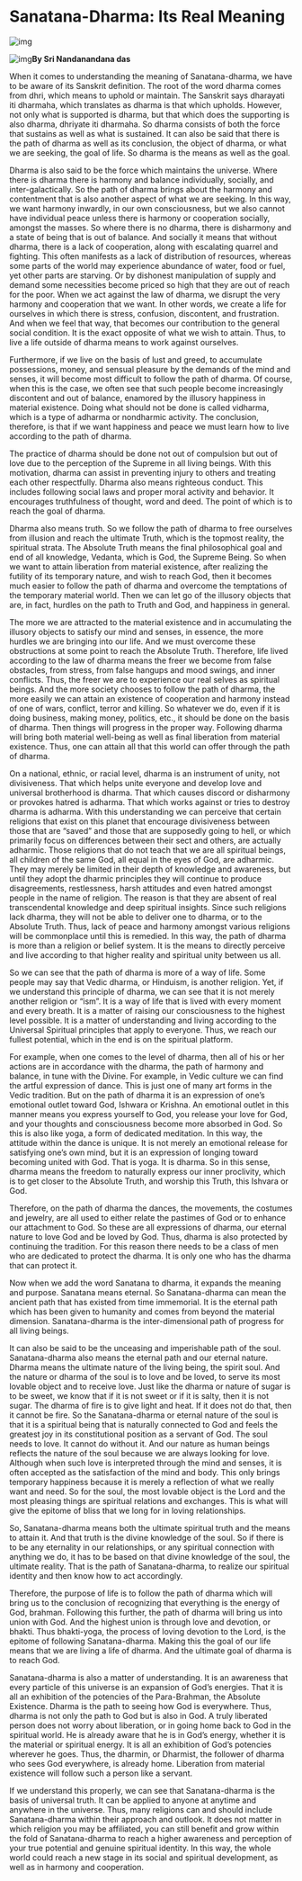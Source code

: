 # Sanatana-Dharma: Its Real Meaning

![img](https://lh3.googleusercontent.com/-XxANDOUCnuc/Vtb01WMoRzI/AAAAAAAAaJ8/VxyOZOwHnEg/s0/2016-03-02_15-12-30.jpg)

![img](http://www.dandavats.com/wp-content/uploads/A2.jpg)**By Sri Nandanandana das**

When it comes to understanding the meaning of Sanatana-dharma, we have to be aware of its Sanskrit definition. The root of the word dharma comes from dhri, which means to uphold or maintain. The Sanskrit says dharayati iti dharmaha, which translates as dharma is that which upholds. However, not only what is supported is dharma, but that which does the supporting is also dharma, dhriyate iti dharmaha. So dharma consists of both the force that sustains as well as what is sustained. It can also be said that there is the path of dharma as well as its conclusion, the object of dharma, or what we are seeking, the goal of life. So dharma is the means as well as the goal.

Dharma is also said to be the force which maintains the universe. Where there is dharma there is harmony and balance individually, socially, and inter-galactically. So the path of dharma brings about the harmony and contentment that is also another aspect of what we are seeking. In this way, we want harmony inwardly, in our own consciousness, but we also cannot have individual peace unless there is harmony or cooperation socially, amongst the masses. So where there is no dharma, there is disharmony and a state of being that is out of balance. And socially it means that without dharma, there is a lack of cooperation, along with escalating quarrel and fighting. This often manifests as a lack of distribution of resources, whereas some parts of the world may experience abundance of water, food or fuel, yet other parts are starving. Or by dishonest manipulation of supply and demand some necessities become priced so high that they are out of reach for the poor. When we act against the law of dharma, we disrupt the very harmony and cooperation that we want. In other words, we create a life for ourselves in which there is stress, confusion, discontent, and frustration. And when we feel that way, that becomes our contribution to the general social condition. It is the exact opposite of what we wish to attain. Thus, to live a life outside of dharma means to work against ourselves.

Furthermore, if we live on the basis of lust and greed, to accumulate possessions, money, and sensual pleasure by the demands of the mind and senses, it will become most difficult to follow the path of dharma. Of course, when this is the case, we often see that such people become increasingly discontent and out of balance, enamored by the illusory happiness in material existence. Doing what should not be done is called vidharma, which is a type of adharma or nondharmic activity. The conclusion, therefore, is that if we want happiness and peace we must learn how to live according to the path of dharma.

The practice of dharma should be done not out of compulsion but out of love due to the perception of the Supreme in all living beings. With this motivation, dharma can assist in preventing injury to others and treating each other respectfully. Dharma also means righteous conduct. This includes following social laws and proper moral activity and behavior. It encourages truthfulness of thought, word and deed. The point of which is to reach the goal of dharma.

Dharma also means truth. So we follow the path of dharma to free ourselves from illusion and reach the ultimate Truth, which is the topmost reality, the spiritual strata. The Absolute Truth means the final philosophical goal and end of all knowledge, Vedanta, which is God, the Supreme Being. So when we want to attain liberation from material existence, after realizing the futility of its temporary nature, and wish to reach God, then it becomes much easier to follow the path of dharma and overcome the temptations of the temporary material world. Then we can let go of the illusory objects that are, in fact, hurdles on the path to Truth and God, and happiness in general.

The more we are attracted to the material existence and in accumulating the illusory objects to satisfy our mind and senses, in essence, the more hurdles we are bringing into our life. And we must overcome these obstructions at some point to reach the Absolute Truth. Therefore, life lived according to the law of dharma means the freer we become from false obstacles, from stress, from false hangups and mood swings, and inner conflicts. Thus, the freer we are to experience our real selves as spiritual beings. And the more society chooses to follow the path of dharma, the more easily we can attain an existence of cooperation and harmony instead of one of wars, conflict, terror and killing. So whatever we do, even if it is doing business, making money, politics, etc., it should be done on the basis of dharma. Then things will progress in the proper way. Following dharma will bring both material well-being as well as final liberation from material existence. Thus, one can attain all that this world can offer through the path of dharma.

On a national, ethnic, or racial level, dharma is an instrument of unity, not divisiveness. That which helps unite everyone and develop love and universal brotherhood is dharma. That which causes discord or disharmony or provokes hatred is adharma. That which works against or tries to destroy dharma is adharma. With this understanding we can perceive that certain religions that exist on this planet that encourage divisiveness between those that are “saved” and those that are supposedly going to hell, or which primarily focus on differences between their sect and others, are actually adharmic. Those religions that do not teach that we are all spiritual beings, all children of the same God, all equal in the eyes of God, are adharmic. They may merely be limited in their depth of knowledge and awareness, but until they adopt the dharmic principles they will continue to produce disagreements, restlessness, harsh attitudes and even hatred amongst people in the name of religion. The reason is that they are absent of real transcendental knowledge and deep spiritual insights. Since such religions lack dharma, they will not be able to deliver one to dharma, or to the Absolute Truth. Thus, lack of peace and harmony amongst various religions will be commonplace until this is remedied. In this way, the path of dharma is more than a religion or belief system. It is the means to directly perceive and live according to that higher reality and spiritual unity between us all.

So we can see that the path of dharma is more of a way of life. Some people may say that Vedic dharma, or Hinduism, is another religion. Yet, if we understand this principle of dharma, we can see that it is not merely another religion or “ism”. It is a way of life that is lived with every moment and every breath. It is a matter of raising our consciousness to the highest level possible. It is a matter of understanding and living according to the Universal Spiritual principles that apply to everyone. Thus, we reach our fullest potential, which in the end is on the spiritual platform.

For example, when one comes to the level of dharma, then all of his or her actions are in accordance with the dharma, the path of harmony and balance, in tune with the Divine. For example, in Vedic culture we can find the artful expression of dance. This is just one of many art forms in the Vedic tradition. But on the path of dharma it is an expression of one’s emotional outlet toward God, Ishwara or Krishna. An emotional outlet in this manner means you express yourself to God, you release your love for God, and your thoughts and consciousness become more absorbed in God. So this is also like yoga, a form of dedicated meditation. In this way, the attitude within the dance is unique. It is not merely an emotional release for satisfying one’s own mind, but it is an expression of longing toward becoming united with God. That is yoga. It is dharma. So in this sense, dharma means the freedom to naturally express our inner proclivity, which is to get closer to the Absolute Truth, and worship this Truth, this Ishvara or God.

Therefore, on the path of dharma the dances, the movements, the costumes and jewelry, are all used to either relate the pastimes of God or to enhance our attachment to God. So these are all expressions of dharma, our eternal nature to love God and be loved by God. Thus, dharma is also protected by continuing the tradition. For this reason there needs to be a class of men who are dedicated to protect the dharma. It is only one who has the dharma that can protect it.

Now when we add the word Sanatana to dharma, it expands the meaning and purpose. Sanatana means eternal. So Sanatana-dharma can mean the ancient path that has existed from time immemorial. It is the eternal path which has been given to humanity and comes from beyond the material dimension. Sanatana-dharma is the inter-dimensional path of progress for all living beings.

It can also be said to be the unceasing and imperishable path of the soul. Sanatana-dharma also means the eternal path and our eternal nature. Dharma means the ultimate nature of the living being, the spirit soul. And the nature or dharma of the soul is to love and be loved, to serve its most lovable object and to receive love. Just like the dharma or nature of sugar is to be sweet, we know that if it is not sweet or if it is salty, then it is not sugar. The dharma of fire is to give light and heat. If it does not do that, then it cannot be fire. So the Sanatana-dharma or eternal nature of the soul is that it is a spiritual being that is naturally connected to God and feels the greatest joy in its constitutional position as a servant of God. The soul needs to love. It cannot do without it. And our nature as human beings reflects the nature of the soul because we are always looking for love. Although when such love is interpreted through the mind and senses, it is often accepted as the satisfaction of the mind and body. This only brings temporary happiness because it is merely a reflection of what we really want and need. So for the soul, the most lovable object is the Lord and the most pleasing things are spiritual relations and exchanges. This is what will give the epitome of bliss that we long for in loving relationships.

So, Sanatana-dharma means both the ultimate spiritual truth and the means to attain it. And that truth is the divine knowledge of the soul. So if there is to be any eternality in our relationships, or any spiritual connection with anything we do, it has to be based on that divine knowledge of the soul, the ultimate reality. That is the path of Sanatana-dharma, to realize our spiritual identity and then know how to act accordingly.

Therefore, the purpose of life is to follow the path of dharma which will bring us to the conclusion of recognizing that everything is the energy of God, brahman. Following this further, the path of dharma will bring us into union with God. And the highest union is through love and devotion, or bhakti. Thus bhakti-yoga, the process of loving devotion to the Lord, is the epitome of following Sanatana-dharma. Making this the goal of our life means that we are living a life of dharma. And the ultimate goal of dharma is to reach God.

Sanatana-dharma is also a matter of understanding. It is an awareness that every particle of this universe is an expansion of God’s energies. That it is all an exhibition of the potencies of the Para-Brahman, the Absolute Existence. Dharma is the path to seeing how God is everywhere. Thus, dharma is not only the path to God but is also in God. A truly liberated person does not worry about liberation, or in going home back to God in the spiritual world. He is already aware that he is in God’s energy, whether it is the material or spiritual energy. It is all an exhibition of God’s potencies wherever he goes. Thus, the dharmin, or Dharmist, the follower of dharma who sees God everywhere, is already home. Liberation from material existence will follow such a person like a servant.

If we understand this properly, we can see that Sanatana-dharma is the basis of universal truth. It can be applied to anyone at anytime and anywhere in the universe. Thus, many religions can and should include Sanatana-dharma within their approach and outlook. It does not matter in which religion you may be affiliated, you can still benefit and grow within the fold of Sanatana-dharma to reach a higher awareness and perception of your true potential and genuine spiritual identity. In this way, the whole world could reach a new stage in its social and spiritual development, as well as in harmony and cooperation.